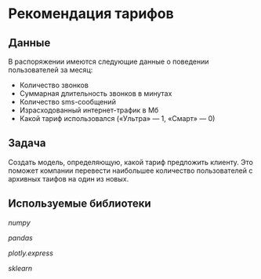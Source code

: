 # Рекомендация тарифов

## Данные

В распоряжении имеются следующие данные о поведении пользователей за месяц:

- Количество звонков
- Суммарная длительность звонков в минутах
- Количество sms-сообщений
- Израсходованный интернет-трафик в Мб
- Какой тариф использовался («Ультра» — 1, «Смарт» — 0)

## Задача

Создать модель, определяющую, какой тариф предложить клиенту. Это поможет компании перевести наибольшее количество пользователей с архивных таифов на один из новых.

## Используемые библиотеки

*numpy*

*pandas*

*plotly.express*

*sklearn*
